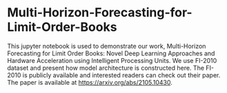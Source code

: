 # Multi-Horizon-Forecasting-for-Limit-Order-Books

This jupyter notebook is used to demonstrate our work, Multi-Horizon Forecasting for Limit Order Books: Novel Deep Learning Approaches and Hardware Acceleration using Intelligent Processing Units. We use FI-2010 dataset and present how model architecture is constructed here. The FI-2010 is publicly available and interested readers can check out their paper. The paper is available at https://arxiv.org/abs/2105.10430.